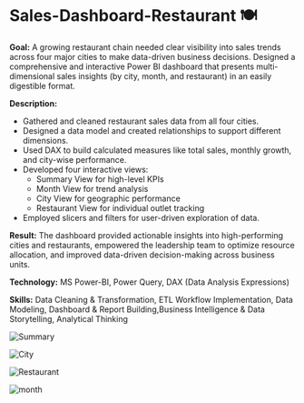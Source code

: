 # Sales-Dashboard-Restaurant 🍽






**Goal:**
A growing restaurant chain needed clear visibility into sales trends across four major cities to make data-driven business decisions.
Designed a comprehensive and interactive Power BI dashboard that presents multi-dimensional sales insights (by city, month, and restaurant) in an easily digestible format.

**Description:**
- Gathered and cleaned restaurant sales data from all four cities.
- Designed a data model and created relationships to support different dimensions.
- Used DAX to build calculated measures like total sales, monthly growth, and city-wise performance.
- Developed four interactive views:
  - Summary View for high-level KPIs
  - Month View for trend analysis
  - City View for geographic performance
  - Restaurant View for individual outlet tracking
- Employed slicers and filters for user-driven exploration of data.

 **Result:**
The dashboard provided actionable insights into high-performing cities and restaurants, empowered the leadership team to optimize resource allocation, and improved data-driven decision-making across business units.

**Technology:**
  MS Power-BI, Power Query, DAX (Data Analysis Expressions)

  **Skills:**
  Data Cleaning & Transformation, ETL Workflow Implementation, Data Modeling, Dashboard & Report Building,Business Intelligence & Data Storytelling, 
  Analytical Thinking

  ![Summary](https://github.com/user-attachments/assets/f9e15988-df3c-41fa-abe9-4df52caf57d1)

  ![City](https://github.com/user-attachments/assets/4de257f0-d87d-4367-8a04-4f116b5ee211)

  ![Restaurant](https://github.com/user-attachments/assets/442fcb2c-2960-402b-b8a9-f2a42520dd23)

  ![month](https://github.com/user-attachments/assets/fab27fcb-826b-42b2-88e6-3b412ac1d4b1)



